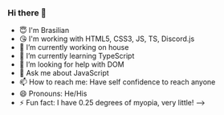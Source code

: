 ### Hi there 👋

- 😇 I'm Brasilian
- 😘 I'm working with HTML5, CSS3, JS, TS, Discord.js
- 🔭 I’m currently working on house
- 🌱 I’m currently learning TypeScript
- 🤔 I’m looking for help with DOM
- 💬 Ask me about JavaScript
- 📫 How to reach me: Have self confidence to reach anyone
- 😄 Pronouns: He/His
- ⚡ Fun fact: I have 0.25 degrees of myopia, very little!
-->
